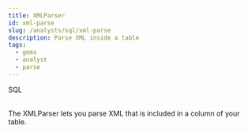 ```yaml
---
title: XMLParser
id: xml-parse
slug: /analysts/sql/xml-parse
description: Parse XML inside a table
tags:
  - gems
  - analyst
  - parse
---
```


<span class="badge">SQL</span><br/><br/>

The XMLParser lets you parse XML that is included in a column of your table.
